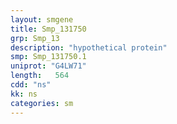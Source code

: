 ```yaml
---
layout: smgene
title: Smp_131750
grp: Smp_13
description: "hypothetical protein"
smp: Smp_131750.1
uniprot: "G4LW71"
length:   564
cdd: "ns"
kk: ns
categories: sm
---
```


